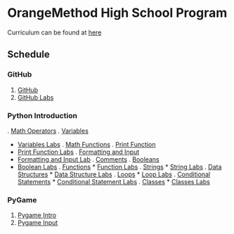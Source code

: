 # OrangeMethod High School Program

Curriculum can be found at [here](https://erinwoodrum.github.io/High-School-Program/)

## Schedule

### GitHub

1. [GitHub](./docs/github-intro.html)
2. [GitHub Labs](./docs/github-intro-lab.html)

### Python Introduction

. [Math Operators](./docs/math-operators.html)
. [Variables](./docs/variables.html)
   * [Variables Labs](./docs/variables-labs.html)
. [Math Functions](./docs/math-functions.html)
. [Print Function](./docs/print-function.html)
   * [Print Function Labs](./docs/print-function-labs.html)
. [Formatting and Input](./docs/formatting-and-input.html)
   * [Formatting and Input Lab](./docs/formatting-and-input-labs.html)
. [Comments](./docs/comments.html)
. [Booleans](./docs/booleans.html)
   * [Boolean Labs](./docs/boolean-labs.html)
.  [Functions](./docs/functions.html)
    * [Function Labs](./docs/functions-labs.html)
.  [Strings](./docs/strings.html)
    * [String Labs](./docs/strings-labs.html)
. [Data Structures](./docs/data-structures.html)
    * [Data Structure Labs](./docs/data-structures-labs.html)
. [Loops](./docs/loops.html)
    * [Loop Labs](./docs/loops-labs.html)
. [Conditional Statements](./docs/conditional-statements.html)
    * [Conditional Statement Labs](./docs/conditional-statements-labs.html)
. [Classes](./docs/classes.html)
    * [Classes Labs](./docs/classes-labs.html)

### PyGame

1. [Pygame Intro](./docs/pygame-intro.html)
2. [Pygame Input](./docs/pygame-input.html)
